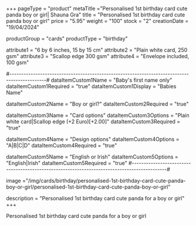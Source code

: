 +++
pageType = "product"
metaTitle ="Personalised 1st birthday card cute panda boy or girl| Shauna Gra"
title = "Personalised 1st birthday card cute panda boy or girl"
price = "5.95"
weight = "100"
stock = "2"
creationDate = "19/04/2024"

productGroup = "cards"
productType = "birthday"

attribute1 = "6 by 6 inches, 15 by 15 cm" 
attribute2 = "Plain white card, 250 gsm"
attribute3 = "Scallop edge 300 gsm"
attribute4 = "Envelope included, 100 gsm"

#---------------------------------------------------------------------------------------------#
dataItemCustom1Name = "Baby's first name only"
dataItemCustom1Required = "true"
dataItemCustom1Display = "Babies Name"

dataItemCustom2Name = "Boy or girl?"
dataItemCustom2Required = "true"

dataItemCustom3Name = "Card options"
dataItemCustom3Options = "Plain white card|Scallop edge (+2 Euro)[+2.00]"
dataItemCustom3Required = "true"

dataItemCustom4Name = "Design options"
dataItemCustom4Options = "A|B|C|D"
dataItemCustom4Required = "true"

dataItemCustom5Name = "English or Irish"
dataItemCustom5Options = "English|Irish"
dataItemCustom5Required = "true"
#---------------------------------------------------------------------------------------------#

image ="/img/cards/birthday/personalised-1st-birthday-card-cute-panda-boy-or-girl/personalised-1st-birthday-card-cute-panda-boy-or-girl"

description = "Personalised 1st birthday card cute panda for a boy or girl"
+++

Personalised 1st birthday card cute panda for a boy or girl
